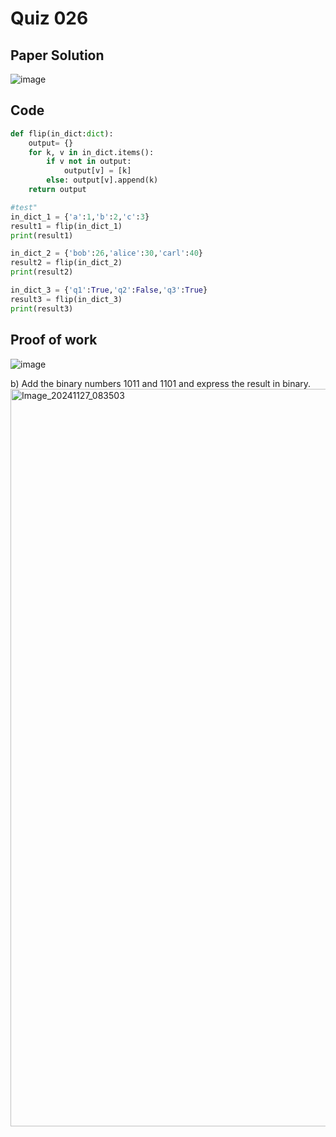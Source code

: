 # Quiz 026

## Paper Solution
![image](https://github.com/user-attachments/assets/48c1a8ea-0996-4dcc-b56c-06ce92d6dbbf)

## Code
```.py
def flip(in_dict:dict):
    output= {}
    for k, v in in_dict.items():
        if v not in output:
            output[v] = [k]
        else: output[v].append(k)
    return output

#test"
in_dict_1 = {'a':1,'b':2,'c':3}
result1 = flip(in_dict_1)
print(result1)

in_dict_2 = {'bob':26,'alice':30,'carl':40}
result2 = flip(in_dict_2)
print(result2)

in_dict_3 = {'q1':True,'q2':False,'q3':True}
result3 = flip(in_dict_3)
print(result3)
```
## Proof of work
![image](https://github.com/user-attachments/assets/80f1b739-c175-410f-833f-a9f60e4dc61b)

b) Add the binary numbers 1011 and 1101 and express the result in binary.
<img width="1180" alt="Image_20241127_083503" src="https://github.com/user-attachments/assets/47e19ef1-5ed8-42f1-9d8f-0c768f81b314">
